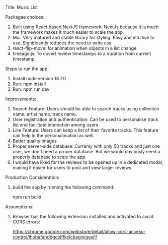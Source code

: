 Title: Music List

Packagae choices:

1. Built using React based NextJS framework: NextJs because it is much the framework makes it much easier to scale the app. 
2. Mui: Very matured and stable library for styling. Easy and intuitive to use. Significantly reduces the need to write css
3. react-flip-move: for animation when objects in a list change.
4. timeago.js: To covert review timestamps to a duration from current timestamp

Steps to run the app:

1. Install node version 18.7.0
2. Run: npm install
3. Run: npm run dev


Improvements:

1. Search Feature: Users should be able to search tracks using collection name, artist name, track name.
2. User registration and authentication: Can be used to personalise track list and facilitate interaction among users
3. Like Feature: Users can keep a list of their favorite tracks. This feature can help in the personalosation as well.
4. Better quality images
5. Proper server-side database: Currenly with only 50 tracks and just one user, we don't need a proper database. But we would obviously need a properly database to scale the app. 
6. I would have liked for the reviews to be opened up in a dedicated modal, making it easier for users to post and view larger reviews.


Production Consideration:


1. build the app by running the following command:

    npm run build



Assumptions: 

1. Browser has the following extension installed and activated to avoid CORS errors:

    https://chrome.google.com/webstore/detail/allow-cors-access-control/lhobafahddgcelffkeicbaginigeejlf
